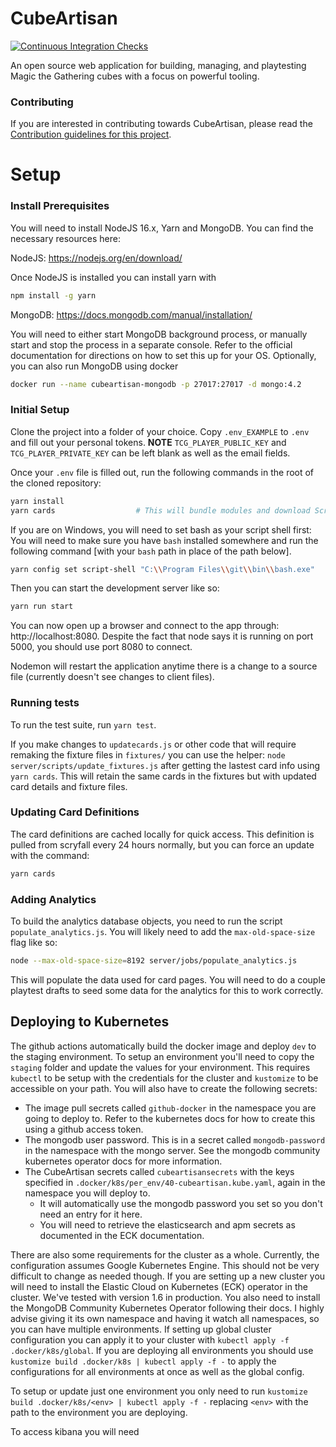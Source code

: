 # CubeArtisan

[![Continuous Integration Checks](https://github.com/CubeArtisan/cubeartisan/actions/workflows/actions.yml/badge.svg)](https://github.com/CubeArtisan/cubeartisan/actions/workflows/actions.yml)

An open source web application for building, managing, and playtesting Magic the Gathering cubes with a focus on 
powerful tooling.

### Contributing

If you are interested in contributing towards CubeArtisan, please read the [Contribution guidelines for this project](CONTRIBUTING.md).

# Setup

### Install Prerequisites

You will need to install NodeJS 16.x, Yarn and MongoDB. You can find the necessary resources here:

NodeJS: https://nodejs.org/en/download/

Once NodeJS is installed you can install yarn with

```sh
npm install -g yarn
```

MongoDB: https://docs.mongodb.com/manual/installation/

You will need to either start MongoDB background process, or manually start and stop the process in a separate console.
Refer to the official documentation for directions on how to set this up for your OS.
Optionally, you can also run MongoDB using docker

```sh
docker run --name cubeartisan-mongodb -p 27017:27017 -d mongo:4.2
```

### Initial Setup

Clone the project into a folder of your choice. Copy `.env_EXAMPLE` to `.env` and fill out your personal tokens.
**NOTE** `TCG_PLAYER_PUBLIC_KEY` and `TCG_PLAYER_PRIVATE_KEY` can be left blank as well as the email fields.

Once your `.env` file is filled out, run the following commands in the root of the cloned repository:

```sh
yarn install
yarn cards                  # This will bundle modules and download Scryfall assets.
```

If you are on Windows, you will need to set bash as your script shell first:
You will need to make sure you have `bash` installed somewhere and run the following command
[with your `bash` path in place of the path below].

```sh
yarn config set script-shell "C:\\Program Files\\git\\bin\\bash.exe"
````

Then you can start the development server like so:

```sh
yarn run start
```

You can now open up a browser and connect to the app through: http://localhost:8080. Despite the fact that node says
it is running on port 5000, you should use port 8080 to connect.

Nodemon will restart the application anytime there is a change to a source file (currently doesn't see changes to client
files).

### Running tests

To run the test suite, run `yarn test`.

If you make changes to `updatecards.js` or other code that will require remaking the fixture files in `fixtures/`
you can use the helper: `node server/scripts/update_fixtures.js` after getting the lastest card info using
`yarn cards`. This will retain the same cards in the fixtures but with updated card details and fixture files.

### Updating Card Definitions

The card definitions are cached locally for quick access. This definition is pulled from scryfall every 24 hours
normally, but you can force an update with the command:
```sh
yarn cards
```

### Adding Analytics

To build the analytics database objects, you need to run the script `populate_analytics.js`. You will likely need to
add the `max-old-space-size` flag like so:
```sh
node --max-old-space-size=8192 server/jobs/populate_analytics.js
```

This will populate the data used for card pages. You will need to do a couple playtest drafts to seed some data for the
analytics for this to work correctly.

## Deploying to Kubernetes

The github actions automatically build the docker image and deploy `dev` to the staging environment. To setup an
environment you'll need to copy the `staging` folder and update the values for your environment. This requires `kubectl`
to be setup with the credentials for the cluster and `kustomize` to be accessible on your path. You will also have to
create the following secrets:

 - The image pull secrets called `github-docker` in the namespace you are going to deploy to. Refer to the kubernetes
   docs for how to create this using a github access token.
 - The mongodb user password. This is in a secret called `mongodb-password` in the namespace with the mongo server.
   See the mongodb community kubernetes operator docs for more information.
 - The CubeArtisan secrets called `cubeartisansecrets` with the keys specified in
   `.docker/k8s/per_env/40-cubeartisan.kube.yaml`, again in the namespace you will deploy to.
    - It will automatically use the mongodb password you set so you don't need an entry for it here.
    - You will need to retrieve the elasticsearch and apm secrets as documented in the ECK documentation.
   
There are also some requirements for the cluster as a whole. Currently, the configuration assumes Google Kubernetes
Engine. This should not be very difficult to change as needed though. If you are setting up a new cluster you will need
to install the Elastic Cloud on Kubernetes (ECK) operator in the cluster. We've tested with version 1.6 in production.
You also need to install the MongoDB Community Kubernetes Operator following their docs. I highly advise giving it its
own namespace and having it watch all namespaces, so you can have multiple environments. If setting up global cluster
configuration you can apply it to your cluster with `kubectl apply -f .docker/k8s/global`. If you are deploying all
environments you should use `kustomize build .docker/k8s | kubectl apply -f -` to apply the configurations for all
environments at once as well as the global config.

To setup or update just one environment you only need to run `kustomize build .docker/k8s/<env> | kubectl apply -f -`
replacing `<env>` with the path to the environment you are deploying.

To access kibana you will need 